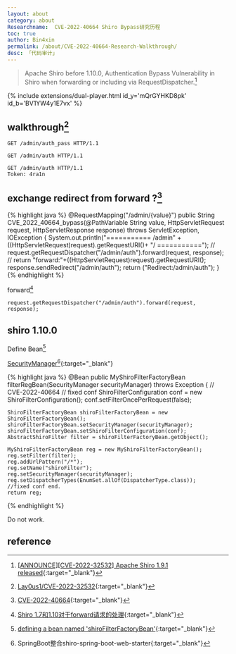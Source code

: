 ```yaml
---
layout: about
category: about
Researchname:  CVE-2022-40664 Shiro Bypass研究历程
toc: true
author: Bin4xin
permalink: /about/CVE-2022-40664-Research-Walkthrough/
desc: 「代码审计」
---
```


> Apache Shiro before 1.10.0, Authentication Bypass Vulnerability in Shiro when forwarding or including via RequestDispatcher.[^6]

{% include extensions/dual-player.html id_y='mQrGYHKD8pk' id_b='BV1YW4y1E7vx' %}

## walkthrough[^1]

```http request
GET /admin/auth_pass HTTP/1.1
```

```http request
GET /admin/auth HTTP/1.1
```

```http request
GET /admin/auth HTTP/1.1
Token: 4ra1n
```

## exchange redirect from forward ?[^3]

{% highlight java %}
@RequestMapping("/admin/{value}")
public String CVE_2022_40664_bypass(@PathVariable String value, HttpServletRequest request, HttpServletResponse response) throws ServletException, IOException {
    System.out.println("=========== /admin" +((HttpServletRequest)request).getRequestURI()+ "/ ===========");
    //        request.getRequestDispatcher("/admin/auth").forward(request, response);
    //        return "forward:"+((HttpServletRequest)request).getRequestURI();
    response.sendRedirect("/admin/auth");
    return ("Redirect:/admin/auth");
}
{% endhighlight %}


forward[^4] 

```
request.getRequestDispatcher("/admin/auth").forward(request, response);
```

## shiro 1.10.0

Define Bean[^2]

[SecurityManager[^5]](https://github.com/Bin4xin/bigger-than-bigger/blob/master/CoVV/ApacheShiro/CVE-2022-40664/src/main/java/com/example/shirodemo/ShiroConfig.java#L21){:target="_blank"}


{% highlight java %}
@Bean
public MyShiroFilterFactoryBean filterRegBean(SecurityManager securityManager) throws Exception {
    // CVE-2022-40664
    // fixed conf
    ShiroFilterConfiguration conf = new ShiroFilterConfiguration();
    conf.setFilterOncePerRequest(false);

    ShiroFilterFactoryBean shiroFilterFactoryBean = new ShiroFilterFactoryBean();
    shiroFilterFactoryBean.setSecurityManager(securityManager);
    shiroFilterFactoryBean.setShiroFilterConfiguration(conf);
    AbstractShiroFilter filter = shiroFilterFactoryBean.getObject();

    MyShiroFilterFactoryBean reg = new MyShiroFilterFactoryBean();
    reg.setFilter(filter);
    reg.addUrlPattern("/*");
    reg.setName("shiroFilter");
    reg.setSecurityManager(securityManager);
    reg.setDispatcherTypes(EnumSet.allOf(DispatcherType.class));
    //fixed conf end.
    return reg;
{% endhighlight %}

Do not work.

## reference

[^1]: [Lay0us1/CVE-2022-32532](https://github.com/Lay0us1/CVE-2022-32532){:target="_blank"}
[^2]: [defining a bean named 'shiroFilterFactoryBean'](https://blog.csdn.net/hanzl1/article/details/104228376){:target="_blank"}
[^3]: [CVE-2022-40664](https://juejin.cn/post/7154702383720136718#heading-0){:target="_blank"}
[^4]: [Shiro 1.7和1.10对于forward请求的处理](https://blog.csdn.net/xyjy11/article/details/127324055){:target="_blank"}
[^5]: [SpringBoot整合shiro-spring-boot-web-starter](https://blog.csdn.net/liu320yj/article/details/109090797){:target="_blank"}
[^6]: [[ANNOUNCE][CVE-2022-32532] Apache Shiro 1.9.1 released](https://lists.apache.org/thread/y8260dw8vbm99oq7zv6y3mzn5ovk90xh){:target="_blank"}
